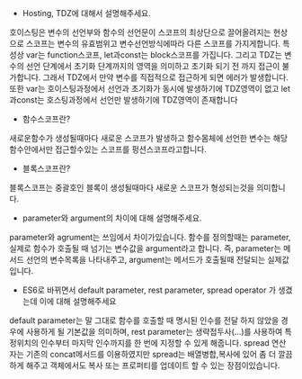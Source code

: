 - Hosting, TDZ에 대해서 설명해주세요.

호이스팅은 변수의 선언부와 함수의 선언문이 스코프의 최상단으로 끌어올려지는 현상으로 스코프는 변수의 유효범위고 변수선언방식에따라 다른 스코프를 가지게합니다. 특성상 var는 function스코프, let과const는 block스코프를 가집니다.
그리고 TDZ는 변수의 선언 단계에서 초기화 단계까지의 영역을 의미하고 초기화 되기 전 까지 접근이 불가합니다. 그래서 TDZ에서 만약 변수를 직접적으로 접근하게 되면 에러가 발생합니다. 또한 var는 호이스팅과정에서 선언과 초기화가 동시에 발생하기에 TDZ영역이 없고
let과const는 호스팅과정에서 선언만 발생하기에 TDZ영역이 존재합니다

- 함수스코프란?

새로운함수가 생성될때마다 새로운 스코프가 발생하고 함수몸체에 선언한 변수는 해당 함수안에서만 접근할수있는 스코프를 펑션스코프라고합니다.

- 블록스코프란?

블록스코프는 중괄호인 블록이 생성될때마다 새로운 스코프가 형성되는것을 의미합니다.

- parameter와 argument의 차이에 대해 설명해주세요.

parameter와 agrument는 쓰임에서 차이가있습니다. 함수를 정의할때는 parameter, 실제로 함수가 호출될 때 넘기는 변수값을 argument라고 합니다. 즉, parameter는 메서드 선언의 변수목록을 나타내주고, argument는 메서드가 호출될때 전달되는 실제값입니다.

- ES6로 바뀌면서 default parameter, rest parameter, spread operator 가 생겼는데 이에 대해 설명해주세요

default parameter는 말 그대로 함수를 호출할 때 명시된 인수를 전달 하지 않았을 경우에 사용하게 될 기본값을 의미하며, rest parameter는 생략접두사(...)를 사용하여 특정위치의 인수부터 마지막 인수까지를 한 번에 지정할 수 있게 해줍니다. spread 연산자는 기존의 concat메서드를 이용하였지만 spread는 배열병합,복사에 있어 좀 더 깔끔하게 해주고 객체에서도 복사 또는 프로퍼티를 업데이트 할 수 있는 장점이있습니다.
